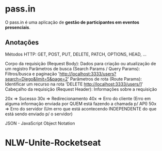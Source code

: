 # pass.in

O pass.in é uma aplicação de **gestão de participantes em eventos presenciais**.

## Anotações

Métodos HTTP: GET, POST, PUT, DELETE, PATCH, OPTIONS, HEAD, ...

Corpo da requisição (Request Body): Dados para criação ou atualização de um registro
Parâmetros de busca (Search Params / Query Params): Filtros/busca e paginação '<http://localhost:3333/users?search=Diego&limit=5&page=2>'
Parâmetros de rota (Route Params): Identificar um recurso na rota 'DELETE <http://localhost:3333/users/1>'
Cabeçalho da requisição (Request Header): Informações sobre a requisição

20x => Sucesso
30x => Redirecionamento
40x => Erro do cliente (Erro em alguma informação enviada por QUEM está fazendo a chamada p/ API)
50x => Erro do servidor (Um erro que está acontecendo INDEPENDENTE do que está sendo enviado p/ o servidor)

JSON - JavaScript Object Notation
# NLW-Unite-Rocketseat
